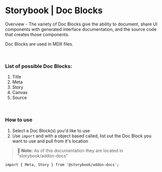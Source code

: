 # Storybook | Doc Blocks

Overview - The variety of Doc Blocks give the ability to document, share UI components with generated interface documentation, and the source code that creates those components.


Doc Blocks are used in MDX files. 

<br>

### List of possible Doc Blocks: 
1. Title
1. Meta
1. Story
1. Canvas 
1. Source

<br>

### How to use
1. Select a Doc Block(s) you'd like to use
1. Use `import` and with a object based called, list out the Doc Block you want to use and pull from it's location 

> :memo: **Note:**  As of this documentation they are located in "storybook/addon-docs" 

```
import { Meta, Story } from '@storybook/addon-docs';
```

